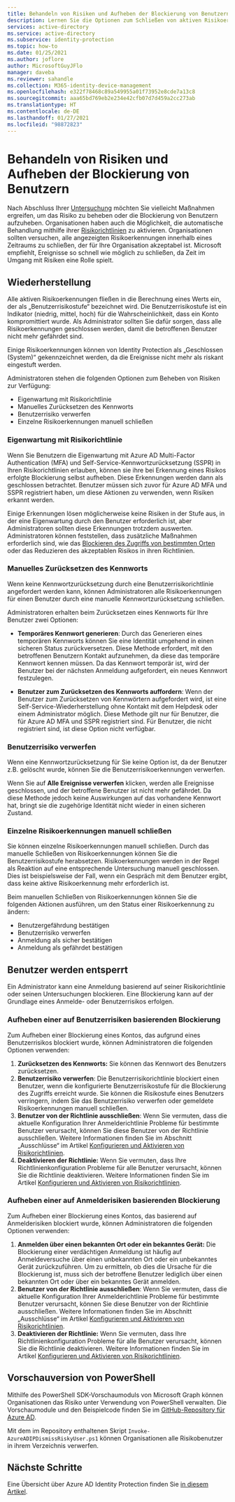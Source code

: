 ```yaml
---
title: Behandeln von Risiken und Aufheben der Blockierung von Benutzern in Azure AD Identity Protection
description: Lernen Sie die Optionen zum Schließen von aktiven Risikoerkennungen kennen.
services: active-directory
ms.service: active-directory
ms.subservice: identity-protection
ms.topic: how-to
ms.date: 01/25/2021
ms.author: joflore
author: MicrosoftGuyJFlo
manager: daveba
ms.reviewer: sahandle
ms.collection: M365-identity-device-management
ms.openlocfilehash: e322f78468c89a549955a01f73952e8cde7a13c8
ms.sourcegitcommit: aaa65bd769eb2e234e42cfb07d7d459a2cc273ab
ms.translationtype: HT
ms.contentlocale: de-DE
ms.lasthandoff: 01/27/2021
ms.locfileid: "98872823"
---
```

# <a name="remediate-risks-and-unblock-users"></a>Behandeln von Risiken und Aufheben der Blockierung von Benutzern

Nach Abschluss Ihrer [Untersuchung](howto-identity-protection-investigate-risk.md) möchten Sie vielleicht Maßnahmen ergreifen, um das Risiko zu beheben oder die Blockierung von Benutzern aufzuheben. Organisationen haben auch die Möglichkeit, die automatische Behandlung mithilfe ihrer [Risikorichtlinien](howto-identity-protection-configure-risk-policies.md) zu aktivieren. Organisationen sollten versuchen, alle angezeigten Risikoerkennungen innerhalb eines Zeitraums zu schließen, der für Ihre Organisation akzeptabel ist. Microsoft empfiehlt, Ereignisse so schnell wie möglich zu schließen, da Zeit im Umgang mit Risiken eine Rolle spielt.

## <a name="remediation"></a>Wiederherstellung

Alle aktiven Risikoerkennungen fließen in die Berechnung eines Werts ein, der als „Benutzerrisikostufe“ bezeichnet wird. Die Benutzerrisikostufe ist ein Indikator (niedrig, mittel, hoch) für die Wahrscheinlichkeit, dass ein Konto kompromittiert wurde. Als Administrator sollten Sie dafür sorgen, dass alle Risikoerkennungen geschlossen werden, damit die betroffenen Benutzer nicht mehr gefährdet sind.

Einige Risikoerkennungen können von Identity Protection als „Geschlossen (System)“ gekennzeichnet werden, da die Ereignisse nicht mehr als riskant eingestuft werden.

Administratoren stehen die folgenden Optionen zum Beheben von Risiken zur Verfügung:

- Eigenwartung mit Risikorichtlinie
- Manuelles Zurücksetzen des Kennworts
- Benutzerrisiko verwerfen
- Einzelne Risikoerkennungen manuell schließen

### <a name="self-remediation-with-risk-policy"></a>Eigenwartung mit Risikorichtlinie

Wenn Sie Benutzern die Eigenwartung mit Azure AD Multi-Factor Authentication (MFA) und Self-Service-Kennwortzurücksetzung (SSPR) in Ihren Risikorichtlinien erlauben, können sie ihre bei Erkennung eines Risikos erfolgte Blockierung selbst aufheben. Diese Erkennungen werden dann als geschlossen betrachtet. Benutzer müssen sich zuvor für Azure AD MFA und SSPR registriert haben, um diese Aktionen zu verwenden, wenn Risiken erkannt werden.

Einige Erkennungen lösen möglicherweise keine Risiken in der Stufe aus, in der eine Eigenwartung durch den Benutzer erforderlich ist, aber Administratoren sollten diese Erkennungen trotzdem auswerten. Administratoren können feststellen, dass zusätzliche Maßnahmen erforderlich sind, wie das [Blockieren des Zugriffs von bestimmten Orten](../conditional-access/howto-conditional-access-policy-location.md) oder das Reduzieren des akzeptablen Risikos in ihren Richtlinien.

### <a name="manual-password-reset"></a>Manuelles Zurücksetzen des Kennworts

Wenn keine Kennwortzurücksetzung durch eine Benutzerrisikorichtlinie angefordert werden kann, können Administratoren alle Risikoerkennungen für einen Benutzer durch eine manuelle Kennwortzurücksetzung schließen.

Administratoren erhalten beim Zurücksetzen eines Kennworts für Ihre Benutzer zwei Optionen:

- **Temporäres Kennwort generieren**: Durch das Generieren eines temporären Kennworts können Sie eine Identität umgehend in einen sicheren Status zurückversetzen. Diese Methode erfordert, mit den betroffenen Benutzern Kontakt aufzunehmen, da diese das temporäre Kennwort kennen müssen. Da das Kennwort temporär ist, wird der Benutzer bei der nächsten Anmeldung aufgefordert, ein neues Kennwort festzulegen.

- **Benutzer zum Zurücksetzen des Kennworts auffordern**: Wenn der Benutzer zum Zurücksetzen von Kennwörtern aufgefordert wird, ist eine Self-Service-Wiederherstellung ohne Kontakt mit dem Helpdesk oder einem Administrator möglich. Diese Methode gilt nur für Benutzer, die für Azure AD MFA und SSPR registriert sind. Für Benutzer, die nicht registriert sind, ist diese Option nicht verfügbar.

### <a name="dismiss-user-risk"></a>Benutzerrisiko verwerfen

Wenn eine Kennwortzurücksetzung für Sie keine Option ist, da der Benutzer z.B. gelöscht wurde, können Sie die Benutzerrisikoerkennungen verwerfen.

Wenn Sie auf **Alle Ereignisse verwerfen** klicken, werden alle Ereignisse geschlossen, und der betroffene Benutzer ist nicht mehr gefährdet. Da diese Methode jedoch keine Auswirkungen auf das vorhandene Kennwort hat, bringt sie die zugehörige Identität nicht wieder in einen sicheren Zustand. 

### <a name="close-individual-risk-detections-manually"></a>Einzelne Risikoerkennungen manuell schließen

Sie können einzelne Risikoerkennungen manuell schließen. Durch das manuelle Schließen von Risikoerkennungen können Sie die Benutzerrisikostufe herabsetzen. Risikoerkennungen werden in der Regel als Reaktion auf eine entsprechende Untersuchung manuell geschlossen. Dies ist beispielsweise der Fall, wenn ein Gespräch mit dem Benutzer ergibt, dass keine aktive Risikoerkennung mehr erforderlich ist. 
 
Beim manuellen Schließen von Risikoerkennungen können Sie die folgenden Aktionen ausführen, um den Status einer Risikoerkennung zu ändern:

- Benutzergefährdung bestätigen
- Benutzerrisiko verwerfen
- Anmeldung als sicher bestätigen
- Anmeldung als gefährdet bestätigen

## <a name="unblocking-users"></a>Benutzer werden entsperrt

Ein Administrator kann eine Anmeldung basierend auf seiner Risikorichtlinie oder seinen Untersuchungen blockieren. Eine Blockierung kann auf der Grundlage eines Anmelde- oder Benutzerrisikos erfolgen.

### <a name="unblocking-based-on-user-risk"></a>Aufheben einer auf Benutzerrisiken basierenden Blockierung

Zum Aufheben einer Blockierung eines Kontos, das aufgrund eines Benutzerrisikos blockiert wurde, können Administratoren die folgenden Optionen verwenden:

1. **Zurücksetzen des Kennworts:** Sie können das Kennwort des Benutzers zurücksetzen.
1. **Benutzerrisiko verwerfen**: Die Benutzerrisikorichtlinie blockiert einen Benutzer, wenn die konfigurierte Benutzerrisikostufe für die Blockierung des Zugriffs erreicht wurde. Sie können die Risikostufe eines Benutzers verringern, indem Sie das Benutzerrisiko verwerfen oder gemeldete Risikoerkennungen manuell schließen.
1. **Benutzer von der Richtlinie ausschließen**: Wenn Sie vermuten, dass die aktuelle Konfiguration Ihrer Anmelderichtlinie Probleme für bestimmte Benutzer verursacht, können Sie diese Benutzer von der Richtlinie ausschließen. Weitere Informationen finden Sie im Abschnitt „Ausschlüsse“ im Artikel [ Konfigurieren und Aktivieren von Risikorichtlinien](howto-identity-protection-configure-risk-policies.md#exclusions).
1. **Deaktivieren der Richtlinie:** Wenn Sie vermuten, dass Ihre Richtlinienkonfiguration Probleme für alle Benutzer verursacht, können Sie die Richtlinie deaktivieren. Weitere Informationen finden Sie im Artikel [ Konfigurieren und Aktivieren von Risikorichtlinien](howto-identity-protection-configure-risk-policies.md).

### <a name="unblocking-based-on-sign-in-risk"></a>Aufheben einer auf Anmelderisiken basierenden Blockierung

Zum Aufheben einer Blockierung eines Kontos, das basierend auf Anmelderisiken blockiert wurde, können Administratoren die folgenden Optionen verwenden:

1. **Anmelden über einen bekannten Ort oder ein bekanntes Gerät:** Die Blockierung einer verdächtigen Anmeldung ist häufig auf Anmeldeversuche über einen unbekannten Ort oder ein unbekanntes Gerät zurückzuführen. Um zu ermitteln, ob dies die Ursache für die Blockierung ist, muss sich der betroffene Benutzer lediglich über einen bekannten Ort oder über ein bekanntes Gerät anmelden.
1. **Benutzer von der Richtlinie ausschließen**: Wenn Sie vermuten, dass die aktuelle Konfiguration Ihrer Anmelderichtlinie Probleme für bestimmte Benutzer verursacht, können Sie diese Benutzer von der Richtlinie ausschließen. Weitere Informationen finden Sie im Abschnitt „Ausschlüsse“ im Artikel [ Konfigurieren und Aktivieren von Risikorichtlinien](howto-identity-protection-configure-risk-policies.md#exclusions).
1. **Deaktivieren der Richtlinie:** Wenn Sie vermuten, dass Ihre Richtlinienkonfiguration Probleme für alle Benutzer verursacht, können Sie die Richtlinie deaktivieren. Weitere Informationen finden Sie im Artikel [ Konfigurieren und Aktivieren von Risikorichtlinien](howto-identity-protection-configure-risk-policies.md).

## <a name="powershell-preview"></a>Vorschauversion von PowerShell

Mithilfe des PowerShell SDK-Vorschaumoduls von Microsoft Graph können Organisationen das Risiko unter Verwendung von PowerShell verwalten. Die Vorschaumodule und den Beispielcode finden Sie im [GitHub-Repository für Azure AD](https://github.com/AzureAD/IdentityProtectionTools). 

Mit dem im Repository enthaltenen Skript `Invoke-AzureADIPDismissRiskyUser.ps1` können Organisationen alle Risikobenutzer in ihrem Verzeichnis verwerfen.

## <a name="next-steps"></a>Nächste Schritte

Eine Übersicht über Azure AD Identity Protection finden Sie [in diesem Artikel](overview-identity-protection.md).
